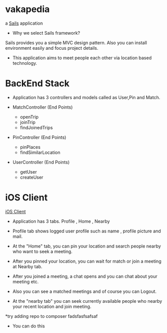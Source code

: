 # vakapedia

a [Sails](http://sailsjs.org) application


* Why we select Sails framework?

 Sails provides you a simple MVC design pattern. Also you can install environment easily and focus project details.


* This application aims to meet people each other via location based technology.

# BackEnd Stack

* Application has 3 controllers and models called as User,Pin and Match.

* MatchController (End Points)
	- openTrip
	- joinTrip
	- findJoinedTrips 

* PinController (End Points)
	- pinPlaces
	- findSimilarLocation

* UserController (End Points)
	- getUser
	- createUser

# iOS Client

[iOS Client](https://github.com/alpmusti/vakapedia_ios)

* Application has 3 tabs. Profile , Home , Nearby

* Profile tab shows logged user profile such as name , profile picture and mail.

* At the "Home" tab, you can pin your location and search people nearby who want to seek a meeting.

* After you pinned your location, you can wait for match or join a meeting at Nearby tab.

* After you joined a meeting, a chat opens and you can chat about your meeting etc.

* Also you can see a matched meetings and of course you can Logout.

* At the "nearby tab" you can seek currently available people who nearby your recent location and join
meeting.

*try adding repo to composer fadsfasfsafsaf

* You can do this

